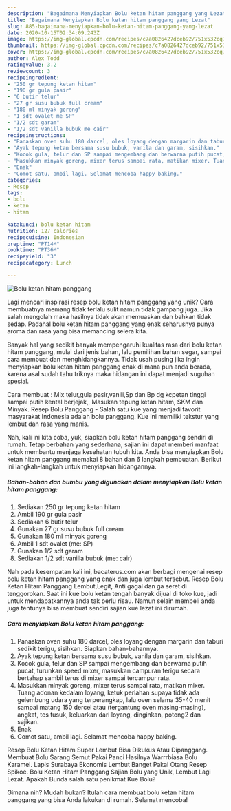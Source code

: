 ```yaml
---
description: "Bagaimana Menyiapkan Bolu ketan hitam panggang yang Lezat"
title: "Bagaimana Menyiapkan Bolu ketan hitam panggang yang Lezat"
slug: 885-bagaimana-menyiapkan-bolu-ketan-hitam-panggang-yang-lezat
date: 2020-10-15T02:34:09.243Z
image: https://img-global.cpcdn.com/recipes/c7a0826427dceb92/751x532cq70/bolu-ketan-hitam-panggang-foto-resep-utama.jpg
thumbnail: https://img-global.cpcdn.com/recipes/c7a0826427dceb92/751x532cq70/bolu-ketan-hitam-panggang-foto-resep-utama.jpg
cover: https://img-global.cpcdn.com/recipes/c7a0826427dceb92/751x532cq70/bolu-ketan-hitam-panggang-foto-resep-utama.jpg
author: Alex Todd
ratingvalue: 3.2
reviewcount: 3
recipeingredient:
- "250 gr tepung ketan hitam"
- "190 gr gula pasir"
- "6 butir telur"
- "27 gr susu bubuk full cream"
- "180 ml minyak goreng"
- "1 sdt ovalet me SP"
- "1/2 sdt garam"
- "1/2 sdt vanilla bubuk me cair"
recipeinstructions:
- "Panaskan oven suhu 180 darcel, oles loyang dengan margarin dan taburi sedikit terigu, sisihkan. Siapkan bahan-bahannya."
- "Ayak tepung ketan bersama susu bubuk, vanila dan garam, sisihkan."
- "Kocok gula, telur dan SP sampai mengembang dan berwarna putih pucat, turunkan speed mixer, masukkan campuran terigu secara bertahap sambil terus di mixer sampai tercampur rata."
- "Masukkan minyak goreng, mixer terus sampai rata, matikan mixer. Tuang adonan kedalam loyang, ketuk perlahan supaya tidak ada gelembung udara yang terperangkap, lalu oven selama 35-40 menit sampai matang 150 dercel atau (tergantung oven masing-masing), angkat, tes tusuk, keluarkan dari loyang, dinginkan, potong2 dan sajikan."
- "Enak"
- "Comot satu, ambil lagi. Selamat mencoba happy baking."
categories:
- Resep
tags:
- bolu
- ketan
- hitam

katakunci: bolu ketan hitam 
nutrition: 127 calories
recipecuisine: Indonesian
preptime: "PT14M"
cooktime: "PT36M"
recipeyield: "3"
recipecategory: Lunch

---
```



![Bolu ketan hitam panggang](https://img-global.cpcdn.com/recipes/c7a0826427dceb92/751x532cq70/bolu-ketan-hitam-panggang-foto-resep-utama.jpg)

Lagi mencari inspirasi resep bolu ketan hitam panggang yang unik? Cara membuatnya memang tidak terlalu sulit namun tidak gampang juga. Jika salah mengolah maka hasilnya tidak akan memuaskan dan bahkan tidak sedap. Padahal bolu ketan hitam panggang yang enak seharusnya punya aroma dan rasa yang bisa memancing selera kita.

Banyak hal yang sedikit banyak mempengaruhi kualitas rasa dari bolu ketan hitam panggang, mulai dari jenis bahan, lalu pemilihan bahan segar, sampai cara membuat dan menghidangkannya. Tidak usah pusing jika ingin menyiapkan bolu ketan hitam panggang enak di mana pun anda berada, karena asal sudah tahu triknya maka hidangan ini dapat menjadi suguhan spesial.

Cara membuat : Mix telur,gula pasir,vanili,Sp dan Bp dg kcpetan tinggi sampai putih kental berjejak,, Masukan tepung ketan hitam, SKM dan Minyak. Resep Bolu Panggang - Salah satu kue yang menjadi favorit masyarakat Indonesia adalah bolu panggang. Kue ini memiliki tekstur yang lembut dan rasa yang manis.


Nah, kali ini kita coba, yuk, siapkan bolu ketan hitam panggang sendiri di rumah. Tetap berbahan yang sederhana, sajian ini dapat memberi manfaat untuk membantu menjaga kesehatan tubuh kita. Anda bisa menyiapkan Bolu ketan hitam panggang memakai 8 bahan dan 6 langkah pembuatan. Berikut ini langkah-langkah untuk menyiapkan hidangannya.

<!--inarticleads1-->

##### Bahan-bahan dan bumbu yang digunakan dalam menyiapkan Bolu ketan hitam panggang:

1. Sediakan 250 gr tepung ketan hitam
1. Ambil 190 gr gula pasir
1. Sediakan 6 butir telur
1. Gunakan 27 gr susu bubuk full cream
1. Gunakan 180 ml minyak goreng
1. Ambil 1 sdt ovalet (me: SP)
1. Gunakan 1/2 sdt garam
1. Sediakan 1/2 sdt vanilla bubuk (me: cair)


Nah pada kesempatan kali ini, bacaterus.com akan berbagi mengenai resep bolu ketan hitam panggang yang enak dan juga lembut tersebut. Resep Bolu Ketan Hitam Panggang Lembut,Legit, Anti gagal dan ga seret di tenggorokan. Saat ini kue bolu ketan tengah banyak dijual di toko kue, jadi untuk mendapatkannya anda tak perlu risau. Namun selain membeli anda juga tentunya bisa membuat sendiri sajian kue lezat ini dirumah. 

<!--inarticleads2-->

##### Cara menyiapkan Bolu ketan hitam panggang:

1. Panaskan oven suhu 180 darcel, oles loyang dengan margarin dan taburi sedikit terigu, sisihkan. Siapkan bahan-bahannya.
1. Ayak tepung ketan bersama susu bubuk, vanila dan garam, sisihkan.
1. Kocok gula, telur dan SP sampai mengembang dan berwarna putih pucat, turunkan speed mixer, masukkan campuran terigu secara bertahap sambil terus di mixer sampai tercampur rata.
1. Masukkan minyak goreng, mixer terus sampai rata, matikan mixer. Tuang adonan kedalam loyang, ketuk perlahan supaya tidak ada gelembung udara yang terperangkap, lalu oven selama 35-40 menit sampai matang 150 dercel atau (tergantung oven masing-masing), angkat, tes tusuk, keluarkan dari loyang, dinginkan, potong2 dan sajikan.
1. Enak
1. Comot satu, ambil lagi. Selamat mencoba happy baking.


Resep Bolu Ketan Hitam Super Lembut Bisa Dikukus Atau Dipanggang. Membuat Bolu Sarang Semut Pakai Panci Hasilnya Warrrbiasa Bolu Karamel. Lapis Surabaya Ekonomis Lembut Banget Pakai Otang Resep Spikoe. Bolu Ketan Hitam Panggang Sajian Bolu yang Unik, Lembut Lagi Lezat. Apakah Bunda salah satu penikmat Kue Bolu? 

Gimana nih? Mudah bukan? Itulah cara membuat bolu ketan hitam panggang yang bisa Anda lakukan di rumah. Selamat mencoba!
